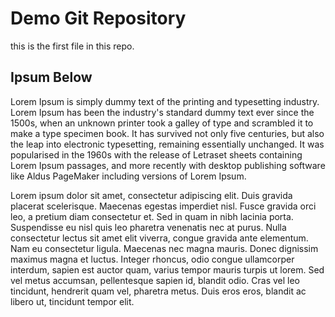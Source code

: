 # Demo Git Repository

this is the first file in this repo.

## Ipsum Below

Lorem Ipsum is simply dummy text of the printing and typesetting industry. Lorem Ipsum has been the industry's standard dummy text ever since the 1500s, when an unknown printer took a galley of type and scrambled it to make a type specimen book. It has survived not only five centuries, but also the leap into electronic typesetting, remaining essentially unchanged. It was popularised in the 1960s with the release of Letraset sheets containing Lorem Ipsum passages, and more recently with desktop publishing software like Aldus PageMaker including versions of Lorem Ipsum.


Lorem ipsum dolor sit amet, consectetur adipiscing elit. Duis gravida placerat scelerisque. Maecenas egestas imperdiet nisl. Fusce gravida orci leo, a pretium diam consectetur et. Sed in quam in nibh lacinia porta. Suspendisse eu nisl quis leo pharetra venenatis nec at purus. Nulla consectetur lectus sit amet elit viverra, congue gravida ante elementum. Nam eu consectetur ligula. Maecenas nec magna mauris. Donec dignissim maximus magna et luctus. Integer rhoncus, odio congue ullamcorper interdum, sapien est auctor quam, varius tempor mauris turpis ut lorem. Sed vel metus accumsan, pellentesque sapien id, blandit odio. Cras vel leo tincidunt, hendrerit quam vel, pharetra metus. Duis eros eros, blandit ac libero ut, tincidunt tempor elit.


